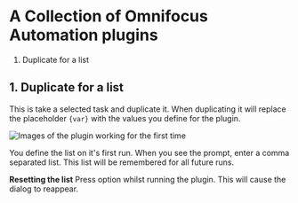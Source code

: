 # A Collection of Omnifocus Automation plugins

1. Duplicate for a list

## 1. Duplicate for a list

This is take a selected task and duplicate it. When duplicating it will replace the placeholder `{var}` with the values you define for the plugin.

![Images of the plugin working for the first time](https://www.samknight.co.uk/assets/duplicate-for-list-demo.gif)

You define the list on it's first run. When you see the prompt, enter a comma separated list. This list will be remembered for all future runs.

**Resetting the list** Press option whilst running the plugin. This will cause the dialog to reappear.
